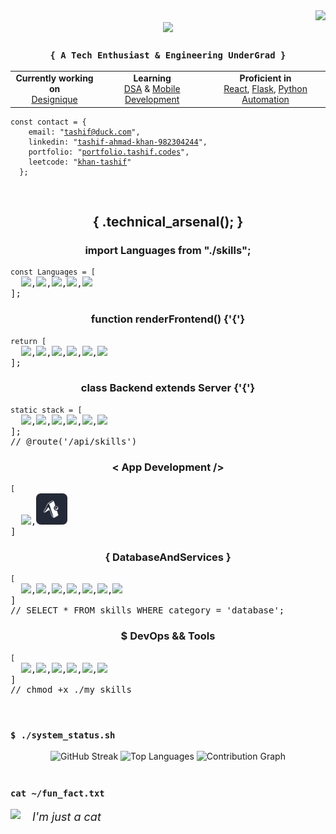 <div align="right">
  <img src="https://komarev.com/ghpvc/?username=tashifkhan&style=for-the-badge&color=orange" />
</div>

<div align="center">
  <img src="https://readme-typing-svg.herokuapp.com/?font=JetBrains+Mono&size=35&center=true&vCenter=true&width=500&height=70&color=79c2f3&&duration=5000&lines=Holaa!;I'm+Tashif+Ahmad+Khan!;>+Coding+my+problems_" />
</div>

<h3 align="center"><code>{ A Tech Enthusiast & Engineering UnderGrad }</code></h3>

<div align="center">
  <table>
    <tr>
      <td align="center">
        <strong>Currently working on</strong><br>
        <a href="http://designique.tashif.codes/">Designique</a>
      </td>
      <td align="center">
        <strong>Learning</strong><br>
        <a href="#">DSA</a> & <a href="#">Mobile Development</a>
      </td>
      <td align="center">
        <strong>Proficient in</strong><br>
        <a href="#">React</a>, <a href="#">Flask</a>, <a href="#">Python Automation</a>
      </td>
    </tr>
  </table>
</div>

<div align="left">
  <pre><code>const contact = {
    email: "<a href="mailto:tashif@duck.com" target="_blank">tashif@duck.com</a>",
    linkedin: "<a href="https://www.linkedin.com/in/tashif-ahmad-khan-982304244/" target="_blank">tashif-ahmad-khan-982304244</a>",
    portfolio: "<a href="https://portfolio.tashif.codes/" target="_blank">portfolio.tashif.codes</a>",
    leetcode: "<a href="https://www.leetcode.com/khan-tashif" target="_blank">khan-tashif</a>"
  };</code></pre>
</div>

<br/>

<h2 align="center">{ .technical_arsenal(); }</h2>

<!-- Skill Matrix: Nerdy Code Snippet Edition -->

<h3 align="center">import Languages from "./skills";</h3>
<pre><code>const Languages = [</code>
  <img src="https://skillicons.dev/icons?i=python" height="50px"/>,<img src="https://skillicons.dev/icons?i=go" height="50px"/>,<img src="https://skillicons.dev/icons?i=cpp" height="50px"/>,<img src="https://skillicons.dev/icons?i=js" height="50px"/>,<img src="https://skillicons.dev/icons?i=ts" height="50px"/>
];
</pre>

<h3 align="center">function renderFrontend() {'{'}</h3>
<pre><code>return [</code>
  <img src="https://skillicons.dev/icons?i=astro" height="50px"/>,<img src="https://skillicons.dev/icons?i=react" height="50px"/>,<img src="https://skillicons.dev/icons?i=next" height="50px"/>,<img src="https://skillicons.dev/icons?i=remix" height="50px"/>,<img src="https://skillicons.dev/icons?i=tailwind" height="50px"/>,<img src="https://skillicons.dev/icons?i=bootstrap" height="50px"/>
];
</code></pre>

<h3 align="center">class Backend extends Server {'{'}</h3>
<pre><code>static stack = [</code>
  <img src="https://skillicons.dev/icons?i=nodejs" height="50px"/>,<img src="https://skillicons.dev/icons?i=bun" height="50px"/>,<img src="https://skillicons.dev/icons?i=django" height="50px"/>,<img src="https://skillicons.dev/icons?i=fastapi" height="50px"/>,<img src="https://skillicons.dev/icons?i=flask" height="50px"/>,<img src="https://skillicons.dev/icons?i=wasm" height="50px"/>
];
// @route('/api/skills')
</code></pre>

<h3 align="center">< App Development /></h3>
<pre><code>[</code>
  <img src="https://skillicons.dev/icons?i=electron" height="50px"/>,<img src="./icons/expo.png" height="50px"/>
]
</code></pre>

<h3 align="center">{ DatabaseAndServices }</h3>
<pre><code>[</code>
  <img src="https://skillicons.dev/icons?i=mongodb" height="50px"/>,<img src="https://skillicons.dev/icons?i=postgres" height="50px"/>,<img src="https://skillicons.dev/icons?i=mysql" height="50px"/>,<img src="https://skillicons.dev/icons?i=firebase" height="50px"/>,<img src="https://skillicons.dev/icons?i=appwrite" height="50px"/>,<img src="https://skillicons.dev/icons?i=supabase" height="50px"/>,<img src="https://skillicons.dev/icons?i=graphql" height="50px"/>
]
// SELECT * FROM skills WHERE category = 'database';
</code></pre>

<h3 align="center">$ DevOps && Tools</h3>
<pre><code>[</code>
  <img src="https://skillicons.dev/icons?i=docker" height="50px"/>,<img src="https://skillicons.dev/icons?i=git" height="50px"/>,<img src="https://skillicons.dev/icons?i=github" height="50px"/>,<img src="https://skillicons.dev/icons?i=githubactions" height="50px"/>,<img src="https://skillicons.dev/icons?i=linux" height="50px"/>,<img src="https://skillicons.dev/icons?i=postman" height="50px"/>
]
// chmod +x ./my_skills
</code></pre>

<br/>

<div align="left">
  <h3><code>$ ./system_status.sh</code></h3>
  <div align="center">
    <img height="150" src="https://streak-stats.demolab.com?user=tashifkhan&theme=react&hide_border=true&border_radius=10" alt="GitHub Streak" />
    <img height="150" src="https://github-readme-stats.vercel.app/api/top-langs?username=tashifkhan&layout=compact&theme=react&hide_border=true&border_radius=10&hide=jupyter%20notebook,html,css,scss" alt="Top Languages" />
    <img height="230" src = "https://github-readme-activity-graph.vercel.app/graph?username=tashifkhan&theme=react&radius=10&hide_border=true&custom_title=Contributions" alt="Contribution Graph">
  </div>
</div>

<br/>

<div align="left">
  <h3><code>cat ~/fun_fact.txt</code></h3>
  <span>
    <img height=100 src="https://media.tenor.com/-ufrqpl5cp0AAAAM/test.gif" style="margin-right: 15px;" /> 
    <span style="vertical-align: middle; font-size: 18px;"><i>I'm just a cat</i></span>
  </span>
</div>
